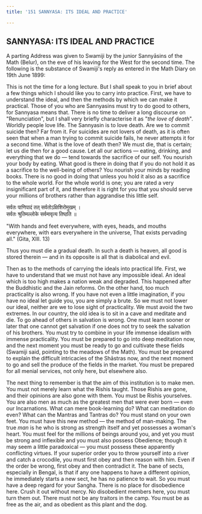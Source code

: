 ```yaml
---
title: '151 SANNYASA: ITS IDEAL AND PRACTICE'

---
```

  

## SANNYASA: ITS IDEAL AND PRACTICE

A parting Address was given to Swamiji by the junior Sannyāsins of the
Math (Belur), on the eve of his leaving for the West for the second
time. The following is the substance of Swamiji's reply as entered in
the Math Diary on 19th June 1899:

This is not the time for a long lecture. But I shall speak to you in
brief about a few things which I should like you to carry into practice.
First, we have to understand the ideal, and then the methods by which we
can make it practical. Those of you who are Sannyasins must try to do
good to others, for Sannyasa means that. There is no time to deliver a
long discourse on "Renunciation", but I shall very briefly characterise
it as "*the love of death*". Worldly people love life. The Sannyasin is
to love death. Are we to commit suicide then? Far from it. For suicides
are not lovers of death, as it is often seen that when a man trying to
commit suicide fails, he never attempts it for a second time. What is
the love of death then? We must die, that is certain; let us die then
for a good cause. Let all our actions — eating, drinking, and everything
that we do — tend towards the sacrifice of our self. You nourish your
body by eating. What good is there in doing that if you do not hold it
as a sacrifice to the well-being of others? You nourish your minds by
reading books. There is no good in doing that unless you hold it also as
a sacrifice to the whole world. For the whole world is one; you are
rated a very insignificant part of it, and therefore it is right for you
that you should serve your millions of brothers rather than aggrandise
this little self.

सर्वतः पाणिपादं तत् सर्वतोऽक्षिशिरोमुखम्‌ ।  
सर्वतः श्रुतिमल्लोके सर्वमावृत्य तिष्ठति ॥

"With hands and feet everywhere, with eyes, heads, and mouths
everywhere, with ears everywhere in the universe, That exists pervading
all." (Gita, XIII. 13)

Thus you must die a gradual death. In such a death is heaven, all good
is stored therein — and in its opposite is all that is diabolical and
evil.

Then as to the methods of carrying the ideals into practical life.
First, we have to understand that we must not have any impossible ideal.
An ideal which is too high makes a nation weak and degraded. This
happened after the Buddhistic and the Jain reforms. On the other hand,
too much practicality is also wrong. If you have not even a little
imagination, if you have no ideal let guide you, you are simply a brute.
So we must not lower our ideal, neither are we to lose sight of
practicality. We must avoid the two extremes. In our country, the old
idea is to sit in a cave and meditate and die. To go ahead of others in
salvation is wrong. One must learn sooner or later that one cannot get
salvation if one does not try to seek the salvation of his brothers. You
must try to combine in your life immense idealism with immense
practicality. You must be prepared to go into deep meditation now, and
the next moment you must be ready to go and cultivate these fields
(Swamiji said, pointing to the meadows of the Math). You must be
prepared to explain the difficult intricacies of the Shāstras now, and
the next moment to go and sell the produce of the fields in the market.
You must be prepared for all menial services, not only here, but
elsewhere also.

The next thing to remember is that the aim of this institution is to
make men. You must not merely learn what the Rishis taught. Those Rishis
are gone, and their opinions are also gone with them. You must be Rishis
yourselves. You are also men as much as the greatest men that were ever
born — even our Incarnations. What can mere book-learning do? What can
meditation do even? What can the Mantras and Tantras do? You must stand
on your own feet. You must have this new method — the method of
man-making. The true *man* is he who is strong as strength itself and
yet possesses a woman's heart. You must feel for the millions of beings
around you, and yet you must be strong and inflexible and you must also
possess Obedience; though it may seem a little paradoxical — you must
possess these apparently conflicting virtues. If your superior order you
to throw yourself into a river and catch a crocodile, you must first
obey and then reason with him. Even if the order be wrong, first obey
and then contradict it. The bane of sects, especially in Bengal, is that
if any one happens to have a different opinion, he immediately starts a
new sect, he has no patience to wait. So you must have a deep regard for
your Sangha. There is no place for disobedience here. Crush it out
without mercy. No disobedient members here, you must turn them out.
There must not be any traitors in the camp. You must be as free as the
air, and as obedient as this plant and the dog.